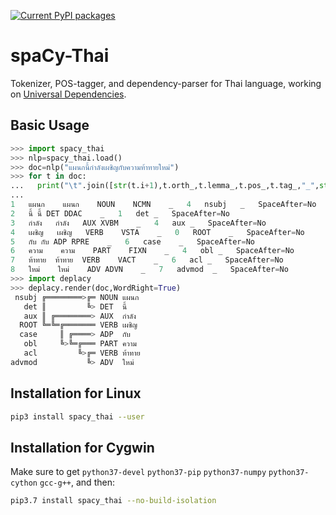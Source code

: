 [![Current PyPI packages](https://badge.fury.io/py/spacy-thai.svg)](https://pypi.org/project/spacy-thai/)

# spaCy-Thai

Tokenizer, POS-tagger, and dependency-parser for Thai language, working on [Universal Dependencies](https://github.com/UniversalDependencies/UD_Thai-PUD).

## Basic Usage

```py
>>> import spacy_thai
>>> nlp=spacy_thai.load()
>>> doc=nlp("แผนกนี้กำลังเผชิญกับความท้าทายใหม่")
>>> for t in doc:
...   print("\t".join([str(t.i+1),t.orth_,t.lemma_,t.pos_,t.tag_,"_",str(0 if t.head==t else t.head.i+1),t.dep_,"_","_" if t.whitespace_ else "SpaceAfter=No"]))
...
1	แผนก	แผนก	NOUN	NCMN	_	4	nsubj	_	SpaceAfter=No
2	นี้	นี้	DET	DDAC	_	1	det	_	SpaceAfter=No
3	กำลัง	กำลัง	AUX	XVBM	_	4	aux	_	SpaceAfter=No
4	เผชิญ	เผชิญ	VERB	VSTA	_	0	ROOT	_	SpaceAfter=No
5	กับ	กับ	ADP	RPRE	_	6	case	_	SpaceAfter=No
6	ความ	ความ	PART	FIXN	_	4	obl	_	SpaceAfter=No
7	ท้าทาย	ท้าทาย	VERB	VACT	_	6	acl	_	SpaceAfter=No
8	ใหม่	ใหม่	ADV	ADVN	_	7	advmod	_	SpaceAfter=No
>>> import deplacy
>>> deplacy.render(doc,WordRight=True)
 nsubj ╔════════>╔═ NOUN แผนก
   det ║         ╚> DET  นี้
   aux ║ ╔════════> AUX  กำลัง
  ROOT ╚═╚═╔═══════ VERB เผชิญ
  case     ║ ╔════> ADP  กับ
   obl     ╚>╚═╔═══ PART ความ
   acl         ╚>╔═ VERB ท้าทาย
advmod           ╚> ADV  ใหม่
```

## Installation for Linux

```sh
pip3 install spacy_thai --user
```

## Installation for Cygwin

Make sure to get `python37-devel` `python37-pip` `python37-numpy` `python37-cython` `gcc-g++`, and then:

```sh
pip3.7 install spacy_thai --no-build-isolation
```

